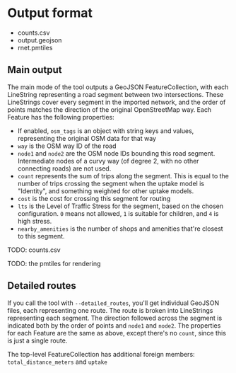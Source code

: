 # Output format

- counts.csv
- output.geojson
- rnet.pmtiles

## Main output

The main mode of the tool outputs a GeoJSON FeatureCollection, with each LineString representing a road segment between two intersections. These LineStrings cover every segment in the imported network, and the order of points matches the direction of the original OpenStreetMap way. Each Feature has the following properties:

- If enabled, `osm_tags` is an object with string keys and values, representing the original OSM data for that way
- `way` is the OSM way ID of the road
- `node1` and `node2` are the OSM node IDs bounding this road segment. Intermediate nodes of a curvy way (of degree 2, with no other connecting roads) are not used.
- `count` represents the sum of trips along the segment. This is equal to the number of trips crossing the segment when the uptake model is "Identity", and something weighted for other uptake models.
- `cost` is the cost for crossing this segment for routing
- `lts` is the Level of Traffic Stress for the segment, based on the chosen configuration. `0` means not allowed, `1` is suitable for children, and `4` is high stress.
- `nearby_amenities` is the number of shops and amenities that're closest to this segment.

TODO: counts.csv

TODO: the pmtiles for rendering

## Detailed routes

If you call the tool with `--detailed_routes`, you'll get individual GeoJSON files, each representing one route. The route is broken into LineStrings representing each segment. The direction followed across the segment is indicated both by the order of points and `node1` and `node2`. The properties for each Feature are the same as above, except there's no `count`, since this is just a single route.

The top-level FeatureCollection has additional foreign members: `total_distance_meters` and `uptake`
